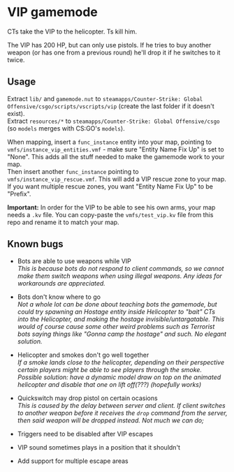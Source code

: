 # VIP gamemode

CTs take the VIP to the helicopter. Ts kill him. 

The VIP has 200 HP, but can only use pistols. If he tries to buy another weapon (or has one from a previous round) he'll drop it if he switches to it twice.

## Usage

Extract `lib/` and `gamemode.nut` to `steamapps/Counter-Strike: Global Offensive/csgo/scripts/vscripts/vip` (create the last folder if it doesn't exist).  
Extract `resources/*` to `steamapps/Counter-Strike: Global Offensive/csgo` (so `models` merges with CS:GO's `models`).

When mapping, insert a `func_instance` entity into your map, pointing to `vmfs/instance_vip_entities.vmf` - make sure "Entity Name Fix Up" is set to "None". This adds all the stuff needed to make the gamemode work to your map.  
Then insert another `func_instance` pointing to `vmfs/instance_vip_rescue.vmf`. This will add a VIP rescue zone to your map. If you want multiple rescue zones, you want "Entity Name Fix Up" to be "Prefix".

**Important:** In order for the VIP to be able to see his own arms, your map needs a `.kv` file. You can copy-paste the `vmfs/test_vip.kv` file from this repo and rename it to match your map.

## Known bugs
- Bots are able to use weapons while VIP  
    _This is because bots do not respond to client commands, so we cannot make them switch weapons when using illegal weapons. Any ideas for workarounds are appreciated._

- Bots don't know where to go  
    _Not a whole lot can be done about teaching bots the gamemode, but could try spawning an Hostage entity inside Helicopter to "bait" CTs into the Helicopter, and making the hostage invisible/untargatable. This would of course cause some other weird problems such as Terrorist bots saying things like "Gonna camp the hostage" and such. No elegant solution._

- Helicopter and smokes don't go well together  
    _If a smoke lands close to the helicopter, depending on their perspective certain players might be able to see players through the smoke. Possible solution: have a dynamic model draw on top on the animated helicopter and disable that one on lift off(???) (hopefully works)_

- Quickswitch may drop pistol on certain ocasions  
    _This is caused by the delay between server and client. If client switches to another weapon before it receives the `drop` command from the server, then said weapon will be dropped instead. Not much we can do;_

- Triggers need to be disabled after VIP escapes

- VIP sound sometimes plays in a position that it shouldn't

- Add support for multiple escape areas
